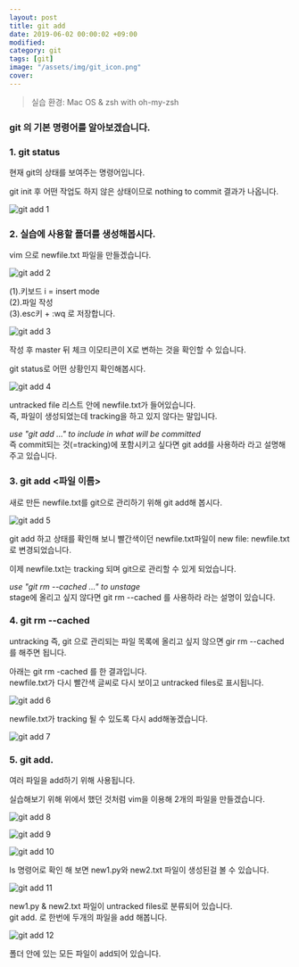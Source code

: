 ```yaml
---
layout: post
title: git add
date: 2019-06-02 00:00:02 +09:00
modified: 
category: git
tags: [git]
image: "/assets/img/git_icon.png"
cover: 
---
```


>실습 환경: Mac OS & zsh with oh-my-zsh

### git 의 기본 명령어를 알아보겠습니다. 

### 1. git status <br>

  현재 git의 상태를 보여주는 명령어입니다.<br>

  git init 후 어떤 작업도 하지 않은 상태이므로 nothing to commit 결과가 나옵니다. 

  ![git add 1](https://github.com/krispediadot/krispediadot.github.io/blob/master/_posts/dev/git/2019-06-02-git-add/git_add_1.jpg?raw=true)

### 2. 실습에 사용할 폴더를 생성해봅시다.<br>

  vim 으로 newfile.txt 파일을 만들겠습니다.

  ![git add 2](https://github.com/krispediadot/krispediadot.github.io/blob/master/_posts/dev/git/2019-06-02-git-add/git_add_2.jpg?raw=true)

  (1).키보드 i = insert mode<br>
  (2).파일 작성<br>
  (3).esc키 + :wq 로 저장합니다.<br> 

  ![git add 3](https://github.com/krispediadot/krispediadot.github.io/blob/master/_posts/dev/git/2019-06-02-git-add/git_add_3.jpg?raw=true)

  작성 후 master 뒤 체크 이모티콘이 X로 변하는 것을 확인할 수 있습니다.<br> 

  git status로 어떤 상황인지 확인해봅시다.<br>

  ![git add 4](https://github.com/krispediadot/krispediadot.github.io/blob/master/_posts/dev/git/2019-06-02-git-add/git_add_4.jpg?raw=true)

  untracked file 리스트 안에 newfile.txt가 들어있습니다.<br>
  즉, 파일이 생성되었는데 tracking을 하고 있지 않다는 말입니다. <br>

  _use "git add ..." to include in what will be committed_<br>
  즉 commit되는 것(=tracking)에 포함시키고 싶다면 git add를 사용하라 라고 설명해주고 있습니다.<br>

### 3. git add <파일 이름>  <br>
  새로 만든 newfile.txt를 git으로 관리하기 위해 git add해 봅시다.<br>
    
  ![git add 5](https://github.com/krispediadot/krispediadot.github.io/blob/master/_posts/dev/git/2019-06-02-git-add/git_add_5.jpg?raw=true)

  git add 하고 상태를 확인해 보니 빨간색이던 newfile.txt파일이 new file: newfile.txt로 변경되었습니다. <br>

  이제 newfile.txt는 tracking 되며 git으로 관리할 수 있게 되었습니다. <br>

  _use "git rm --cached ..." to unstage_<br>
  stage에 올리고 싶지 않다면 git rm --cached 를 사용하라 라는 설명이 있습니다. <br>

### 4. git rm --cached  <br>

  untracking 즉, git 으로 관리되는 파일 목록에 올리고 싶지 않으면 gir rm --cached를 해주면 됩니다. <br>

  아래는 git rm -cached 를 한 결과입니다.<br>
  newfile.txt가 다시 빨간색 글씨로 다시 보이고 untracked files로 표시됩니다. <br>

  ![git add 6](https://github.com/krispediadot/krispediadot.github.io/blob/master/_posts/dev/git/2019-06-02-git-add/git_add_6.jpg?raw=true)<br>

  newfile.txt가 tracking 될 수 있도록 다시 add해놓겠습니다. <br>

  ![git add 7](https://github.com/krispediadot/krispediadot.github.io/blob/master/_posts/dev/git/2019-06-02-git-add/git_add_7.jpg?raw=true)<br>

### 5. git add. <br>

  여러 파일을 add하기 위해 사용됩니다. <br>

  실습해보기 위해 위에서 했던 것처럼 vim을 이용해 2개의 파일을 만들겠습니다. <br>

  ![git add 8](https://github.com/krispediadot/krispediadot.github.io/blob/master/_posts/dev/git/2019-06-02-git-add/git_add_8.jpg?raw=true)<br>

  ![git add 9](https://github.com/krispediadot/krispediadot.github.io/blob/master/_posts/dev/git/2019-06-02-git-add/git_add_9.jpg?raw=true)<br>

  ![git add 10](https://github.com/krispediadot/krispediadot.github.io/blob/master/_posts/dev/git/2019-06-02-git-add/git_add_10.jpg?raw=true)<br>

  ls 명령어로 확인 해 보면 new1.py와 new2.txt 파일이 생성된걸 볼 수 있습니다. 

  ![git add 11](https://github.com/krispediadot/krispediadot.github.io/blob/master/_posts/dev/git/2019-06-02-git-add/git_add_11.jpg?raw=true)<br>

  new1.py & new2.txt 파일이 untracked files로 분류되어 있습니다. <br>
  git add. 로 한번에 두개의 파일을 add 해봅니다.<br>

  ![git add 12](https://github.com/krispediadot/krispediadot.github.io/blob/master/_posts/dev/git/2019-06-02-git-add/git_add_12.jpg?raw=true)<br>

  폴더 안에 있는 모든 파일이 add되어 있습니다.<br>
